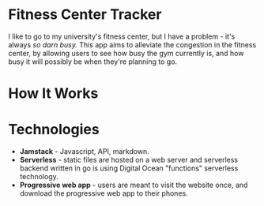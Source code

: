 # Fitness Center Tracker
I like to go to my university's fitness center, but I have a problem - it's always *so darn busy.* This app aims to alleviate the congestion in the fitness center, by allowing users to see how busy the gym currently is, and how busy it will possibly be when they're planning to go.

# How It Works

# Technologies
* **Jamstack** - Javascript, API, markdown. 
* **Serverless** - static files are hosted on a web server and serverless backend written in go is using Digital Ocean "functions" serverless technology.
* **Progressive web app** - users are meant to visit the website once, and download the progressive web app to their phones.
